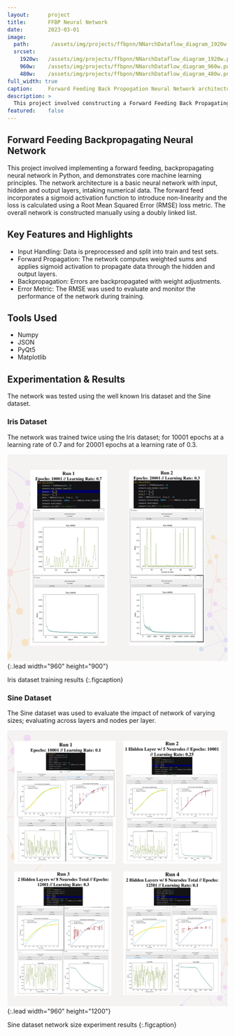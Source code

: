 ```yaml
---
layout:      project
title:       FFBP Neural Network
date:        2023-03-01
image:
  path:       /assets/img/projects/ffbpnn/NNarchDataflow_diagram_1920w.png
  srcset:
    1920w:   /assets/img/projects/ffbpnn/NNarchDataflow_diagram_1920w.png
    960w:    /assets/img/projects/ffbpnn/NNarchDataflow_diagram_960w.png
    480w:    /assets/img/projects/ffbpnn/NNarchDataflow_diagram_480w.png
full_width: true
caption:     Forward Feeding Back Propogation Neural Network architecture developed in Python
description: >
  This project involved constructing a Forward Feeding Back Propagating Neural Network using Sigmoid activation in Python.
featured:    false
---
```


## Forward Feeding Backpropagating Neural Network
This project involved implementing a forward feeding, backpropagating neural network in Python, and demonstrates core machine learning principles.  The network architecture is a basic neural network with input, hidden and output layers, intaking numerical data.  The forward feed incorporates a sigmoid activation function to introduce non-linearity and the loss is calculated using a Root Mean Squared Error (RMSE) loss metric.  The overall network is constructed manually using a doubly linked list. 

## Key Features and Highlights
- Input Handling: Data is preprocessed and split into train and test sets.
- Forward Propagation: The network computes weighted sums and applies sigmoid activation to propagate data through the hidden and output layers.
- Backpropagation: Errors are backpropagated with weight adjustments.
- Error Metric: The RMSE was used to evaluate and monitor the performance of the network during training. 

## Tools Used
- Numpy
- JSON
- PyQt5
- Matplotlib

## Experimentation & Results
The network was tested using the well known Iris dataset and the Sine dataset.  

### Iris Dataset
The network was trained twice using the Iris dataset; for 10001 epochs at a learning rate of 0.7 and for 20001 epochs at a learning rate of 0.3.

![Iris dataset training results](/assets/img/projects/ffbpnn/ffbpnn_irisDataset_results_960w900h.png){:.lead width="960" height="900"}

Iris dataset training results
{:.figcaption}

### Sine Dataset
The Sine dataset was used to evaluate the impact of network of varying sizes; evaluating across layers and nodes per layer.  

![Sine dataset experiment results](/assets/img/projects/ffbpnn/ffbpnn_sineDataset_results_960w1200h.png){:.lead width="960" height="1200"}

Sine dataset network size experiment results
{:.figcaption}